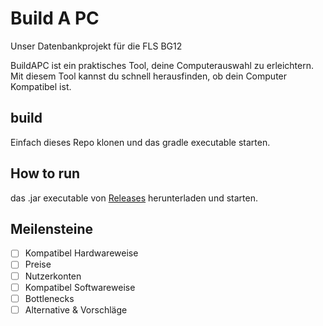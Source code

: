 # Build A PC

Unser Datenbankprojekt für die FLS BG12

BuildAPC ist ein praktisches Tool, deine Computerauswahl zu erleichtern. Mit diesem Tool kannst du schnell herausfinden, ob dein Computer Kompatibel ist.

## build

Einfach dieses Repo klonen und das gradle executable starten.

## How to run

das .jar executable von [Releases](https://github.com/osakaruhub/BuildAPC/releases) herunterladen und starten.

## Meilensteine

- [ ] Kompatibel Hardwareweise
- [ ] Preise
- [ ] Nutzerkonten
- [ ] Kompatibel Softwareweise
- [ ] Bottlenecks
- [ ] Alternative & Vorschläge
